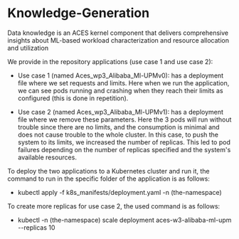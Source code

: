 # Knowledge-Generation

Data knowledge is an ACES kernel component that delivers comprehensive insights about ML-based workload characterization and resource allocation and utilization

We provide in the repository applications (use case 1 and use case 2): 

- Use case 1 (named Aces_wp3_Alibaba_Ml-UPMv0): has a deployment file where we set requests and limits. Here when we run the application, we can see pods running and crashing when they reach their limits as configured (this is done in repetition).  

- Use case 2 (named Aces_wp3_Alibaba_Ml-UPMv1): has a deployment file where we remove these parameters.  Here the 3 pods will run without trouble since there are no limits, and the consumption is minimal and does not cause trouble to the whole cluster. In this case, to push the system to its limits, we increased the number of replicas. This led to pod failures depending on the number of replicas specified and the system's available resources.  

To deploy the two applications to a Kubernetes cluster and run it, the command to run in the specific folder of the application is as follows: 
 
 - kubectl apply -f k8s_manifests/deployment.yaml -n (the-namespace) 

To create more replicas for use case 2, the used command is as follows:

 - kubectl -n (the-namespace)  scale deployment aces-w3-alibaba-ml-upm --replicas 10 
